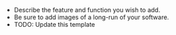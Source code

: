 - Describe the feature and function you wish to add.
- Be sure to add images of a long-run of your software.
- TODO: Update this template

